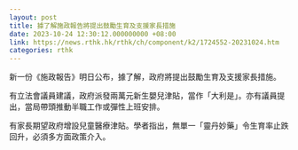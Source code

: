 ```yaml
---
layout: post
title: 據了解施政報告將提出鼓勵生育及支援家長措施
date: 2023-10-24 12:30:12.000000000 +08:00
link: https://news.rthk.hk/rthk/ch/component/k2/1724552-20231024.htm
categories: rthk
---
```


新一份《施政報告》明日公布，據了解，政府將提出鼓勵生育及支援家長措施。

有立法會議員建議，政府派發兩萬元新生嬰兒津貼，當作「大利是」。亦有議員提出，當局帶頭推動半職工作或彈性上班安排。

有家長期望政府增設兒童醫療津貼。學者指出，無單一「靈丹妙藥」令生育率止跌回升，必須多方面政策介入。
